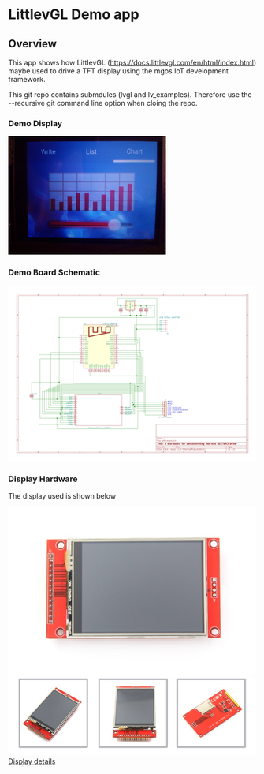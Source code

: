 # LittlevGL Demo app

## Overview

This app shows how LittlevGL (https://docs.littlevgl.com/en/html/index.html) maybe used to drive a TFT display using the mgos IoT development framework.

This git repo contains submdules (lvgl and lv_examples). Therefore use the --recursive git command line option when cloing the repo. 

### Demo Display
![alt text](littlevgl_demo.jpg "Demo Display")

### Demo Board Schematic
![alt text](schematic.svg "Schematic")

### Display Hardware
The display used is shown below

![alt text](MSP2807-008.jpg "MSP2807 Display")
[Display details](http://www.lcdwiki.com/2.8inch_SPI_Module_ILI9341_SKU:MSP2807)
